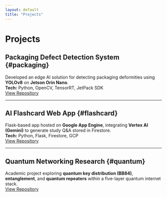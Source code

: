 ```yaml
---
layout: default
title: "Projects"
---
```


# Projects

##  Packaging Defect Detection System {#packaging}
Developed an edge AI solution for detecting packaging deformities using **YOLOv8** on **Jetson Orin Nano**.  
**Tech:** Python, OpenCV, TensorRT, JetPack SDK  
[View Repository](https://github.com/patrickschneider/packaging-defect-detector)

---

##  AI Flashcard Web App {#flashcard}
Flask-based app hosted on **Google App Engine**, integrating **Vertex AI (Gemini)** to generate study Q&A stored in Firestore.  
**Tech:** Python, Flask, Firestore, GCP  
[View Repository](https://github.com/patrickschneider/flashcard-ai-app)

---

##  Quantum Networking Research {#quantum}
Academic project exploring **quantum key distribution (BB84)**, **entanglement**, and **quantum repeaters** within a five-layer quantum internet stack.  
[View Repository](https://github.com/patrickschneider/quantum-networking)
